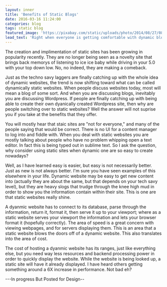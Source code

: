 ```yaml
---
layout: inner
title: 'Benefits of Static Blogs'
date: 2016-03-16 11:24:00
categories: blog 
tags: static blog 
featured_image: 'https://pixabay.com/static/uploads/photo/2014/08/27/08/11/blogging-428955_960_720.jpg'
lead_text: 'Right when everyone is getting comfortable with dynamic blogs, is the future trend heading towards dynamic..static...content?'
---
```


The creation and implimentation of static sites has been growing in popularity recently.  They are no longer being seen as a novelty site that brings back memorys of listening to ice ice baby while driving in your 5.0 with your top down low.  No, no indeed, they are making a comeback.  

Just as the techno savy laggers are finally catching up with the whole idea of dynamic websites, the trend is now shifting toward what can be called dynamically static websites.  When people discuss websites today, most will mean a blog of some sort.  And when you are discussing blogs, inevitably you are discussing Wordpress.  If people are finally catching up with being able to create their own dyanically created Wordpress site, then why are people switching over to static websites?  Well the answer will not suprise you if you take at the benefits that they offer.

You will mostly hear that staic sites are "not for everyone," and many of the people saying that would be correct.  There is no UI for a content manager to log into and fiddle with.  When you deal with static websites you are mostly talking about people who have no problem whipping open a text editor.  In fact this is being typed out in sublime text. So I ask the question, why consider using static sites when dynamic one are so easy to create nowadays?

Well, as I have learned easy is easier, but easy is not necessarily better.  Just as new is not always better.  I'm sure you have seen examples of this elsewhere in your life.  Dynamic website may be easy to get new content into (actually they are about the same, but that depends on your tech savy level), but they are heavy slogs that trudge through the  knee high mud in order to show you the information contain within their site.  This is one are that static websites really shine.

A dyanmic website has to connect to its database, parse through the information, return it, format it, then serve it up to your viewport; where as a static website serves your viewport the information and lets your browser format it (hopefully correctly).  The area of speed is a great concern with viewing webpages, and for servers displaying them.  This is an area that a static website blows the doors off of a dynamic website.  This also translates into the area of cost.

The cost of hosting a dyanmic website has its ranges, just like everything else, but you need way less resources and backend processing power in order to quickly display the website.  While the website is being looked up, a static site will have it already displayed.  I have heard others getting something around a 6X increase in performance.  Not bad eh?

---In progress But Posted for Design--